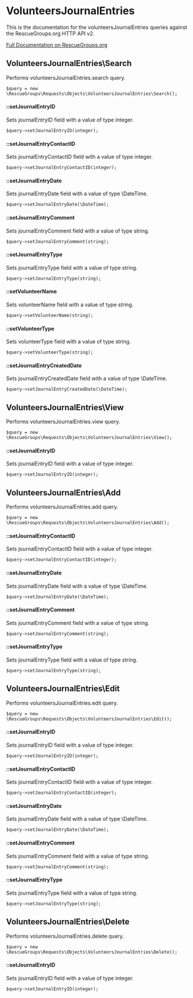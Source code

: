 # VolunteersJournalEntries

This is the documentation for the volunteersJournalEntries queries against the RescueGroups.org HTTP API v2.

[Full Documentation on RescueGroups.org](https://userguide.rescuegroups.org/display/APIDG/Object+definitions#Objectdefinitions-volunteersJournalEntries)

## VolunteersJournalEntries\Search

Performs volunteersJournalEntries.search query.

    $query = new \RescueGroups\Requests\Objects\VolunteersJournalEntries\Search();

#### ::setJournalEntryID

Sets journalEntryID field with a value of type integer.

    $query->setJournalEntryID(integer);

#### ::setJournalEntryContactID

Sets journalEntryContactID field with a value of type integer.

    $query->setJournalEntryContactID(integer);

#### ::setJournalEntryDate

Sets journalEntryDate field with a value of type \DateTime.

    $query->setJournalEntryDate(\DateTime);

#### ::setJournalEntryComment

Sets journalEntryComment field with a value of type string.

    $query->setJournalEntryComment(string);

#### ::setJournalEntryType

Sets journalEntryType field with a value of type string.

    $query->setJournalEntryType(string);

#### ::setVolunteerName

Sets volunteerName field with a value of type string.

    $query->setVolunteerName(string);

#### ::setVolunteerType

Sets volunteerType field with a value of type string.

    $query->setVolunteerType(string);

#### ::setJournalEntryCreatedDate

Sets journalEntryCreatedDate field with a value of type \DateTime.

    $query->setJournalEntryCreatedDate(\DateTime);



## VolunteersJournalEntries\View

Performs volunteersJournalEntries.view query.

    $query = new \RescueGroups\Requests\Objects\VolunteersJournalEntries\View();

#### ::setJournalEntryID

Sets journalEntryID field with a value of type integer.

    $query->setJournalEntryID(integer);



## VolunteersJournalEntries\Add

Performs volunteersJournalEntries.add query.

    $query = new \RescueGroups\Requests\Objects\VolunteersJournalEntries\Add();

#### ::setJournalEntryContactID

Sets journalEntryContactID field with a value of type integer.

    $query->setJournalEntryContactID(integer);

#### ::setJournalEntryDate

Sets journalEntryDate field with a value of type \DateTime.

    $query->setJournalEntryDate(\DateTime);

#### ::setJournalEntryComment

Sets journalEntryComment field with a value of type string.

    $query->setJournalEntryComment(string);

#### ::setJournalEntryType

Sets journalEntryType field with a value of type string.

    $query->setJournalEntryType(string);



## VolunteersJournalEntries\Edit

Performs volunteersJournalEntries.edit query.

    $query = new \RescueGroups\Requests\Objects\VolunteersJournalEntries\Edit();

#### ::setJournalEntryID

Sets journalEntryID field with a value of type integer.

    $query->setJournalEntryID(integer);

#### ::setJournalEntryContactID

Sets journalEntryContactID field with a value of type integer.

    $query->setJournalEntryContactID(integer);

#### ::setJournalEntryDate

Sets journalEntryDate field with a value of type \DateTime.

    $query->setJournalEntryDate(\DateTime);

#### ::setJournalEntryComment

Sets journalEntryComment field with a value of type string.

    $query->setJournalEntryComment(string);

#### ::setJournalEntryType

Sets journalEntryType field with a value of type string.

    $query->setJournalEntryType(string);



## VolunteersJournalEntries\Delete

Performs volunteersJournalEntries.delete query.

    $query = new \RescueGroups\Requests\Objects\VolunteersJournalEntries\Delete();

#### ::setJournalEntryID

Sets journalEntryID field with a value of type integer.

    $query->setJournalEntryID(integer);





